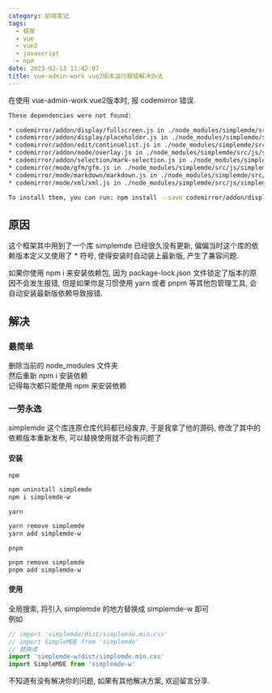 ```yaml
---
category: 前端笔记
tags:
  - 框架
  - vue
  - vue2
  - javascript
  - npm
date: 2023-02-13 11:42:07
title: vue-admin-work vue2版本运行报错解决办法
---
```

在使用 vue-admin-work vue2版本时, 报 codemirror 错误.

```bash
These dependencies were not found:

* codemirror/addon/display/fullscreen.js in ./node_modules/simplemde/src/js/simplemde.js
* codemirror/addon/display/placeholder.js in ./node_modules/simplemde/src/js/simplemde.js
* codemirror/addon/edit/continuelist.js in ./node_modules/simplemde/src/js/simplemde.js
* codemirror/addon/mode/overlay.js in ./node_modules/simplemde/src/js/simplemde.js   
* codemirror/addon/selection/mark-selection.js in ./node_modules/simplemde/src/js/simplemde.js
* codemirror/mode/gfm/gfm.js in ./node_modules/simplemde/src/js/simplemde.js
* codemirror/mode/markdown/markdown.js in ./node_modules/simplemde/src/js/simplemde.js
* codemirror/mode/xml/xml.js in ./node_modules/simplemde/src/js/simplemde.js

To install them, you can run: npm install --save codemirror/addon/display/fullscreen.js codemirror/addon/display/placeholder.js codemirror/addon/edit/continuelist.js codemirror/addon/mode/overlay.js codemirror/addon/selection/mark-selection.js codemirror/mode/gfm/gfm.js codemirror/mode/markdown/markdown.js codemirror/mode/xml/xml.js 
```
<!-- more -->

## 原因
这个框架其中用到了一个库 simplemde 已经很久没有更新, 偏偏当时这个库的依赖版本定义又使用了 * 符号, 使得安装时自动装上最新版, 产生了兼容问题.  

如果你使用 npm i 来安装依赖包, 因为 package-lock.json 文件锁定了版本的原因不会发生报错, 但是如果你是习惯使用 yarn 或者 pnpm 等其他包管理工具, 会自动安装最新版依赖导致报错.  

## 解决
### 最简单
删除当前的 node_modules 文件夹  
然后重新 npm i 安装依赖  
记得每次都只能使用 npm 来安装依赖
### 一劳永逸
simplemde 这个库连原仓库代码都已经废弃, 于是我拿了他的源码, 修改了其中的依赖版本重新发布, 可以替换使用就不会有问题了
#### 安装
`npm`
```bash
npm uninstall simplemde
npm i simplemde-w
```
`yarn`
```bash
yarn remove simplemde
yarn add simplemde-w
```

`pnpm`
```bash
pnpm remove simplemde
pnpm add simplemde-w
```

#### 使用
全局搜索, 将引入 simplemde 的地方替换成 simplemde-w 即可  
例如
```js
// import 'simplemde/dist/simplemde.min.css'
// import SimpleMDE from 'simplemde'
// 替换成
import 'simplemde-w/dist/simplemde.min.css'
import SimpleMDE from 'simplemde-w'
```

不知道有没有解决你的问题, 如果有其他解决方案, 欢迎留言分享.